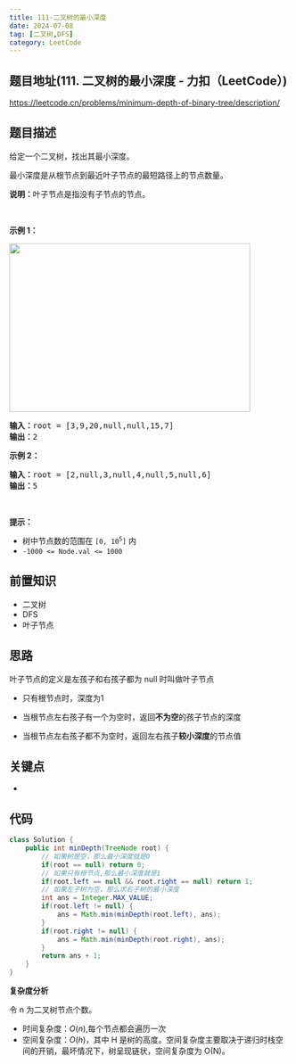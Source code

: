```yaml
---
title: 111-二叉树的最小深度
date: 2024-07-08
tag: [二叉树,DFS]
category: LeetCode
---
```


## 题目地址(111. 二叉树的最小深度 - 力扣（LeetCode）)

https://leetcode.cn/problems/minimum-depth-of-binary-tree/description/

## 题目描述

<p>给定一个二叉树，找出其最小深度。</p>

<p>最小深度是从根节点到最近叶子节点的最短路径上的节点数量。</p>

<p><strong>说明：</strong>叶子节点是指没有子节点的节点。</p>

<p>&nbsp;</p>

<p><strong>示例 1：</strong></p>
<img alt="" src="https://assets.leetcode.com/uploads/2020/10/12/ex_depth.jpg" style="width: 432px; height: 302px;">
<pre><strong>输入：</strong>root = [3,9,20,null,null,15,7]
<strong>输出：</strong>2
</pre>

<p><strong>示例 2：</strong></p>

<pre><strong>输入：</strong>root = [2,null,3,null,4,null,5,null,6]
<strong>输出：</strong>5
</pre>

<p>&nbsp;</p>

<p><strong>提示：</strong></p>

<ul>
	<li>树中节点数的范围在 <code>[0, 10<sup>5</sup>]</code> 内</li>
	<li><code>-1000 &lt;= Node.val &lt;= 1000</code></li>
</ul>


## 前置知识

- 二叉树
- DFS
- 叶子节点

## 思路

叶子节点的定义是左孩子和右孩子都为 null 时叫做叶子节点

- 只有根节点时，深度为1

- 当根节点左右孩子有一个为空时，返回**不为空**的孩子节点的深度

- 当根节点左右孩子都不为空时，返回左右孩子**较小深度**的节点值

## 关键点

-

## 代码

```java
class Solution {
    public int minDepth(TreeNode root) {
        // 如果树是空，那么最小深度就是0
        if(root == null) return 0;
        // 如果只有根节点,那么最小深度就是1
        if(root.left == null && root.right == null) return 1;
        // 如果左子树为空，那么求右子树的最小深度
        int ans = Integer.MAX_VALUE;
        if(root.left != null) {
            ans = Math.min(minDepth(root.left), ans);
        }
        if(root.right != null) {
            ans = Math.min(minDepth(root.right), ans);
        }
        return ans + 1;
    }
}

```


**复杂度分析**

令 n 为二叉树节点个数。

- 时间复杂度：$O(n)$,每个节点都会遍历一次
- 空间复杂度：$O(h)$，其中 H 是树的高度。空间复杂度主要取决于递归时栈空间的开销，最坏情况下，树呈现链状，空间复杂度为 O(N)。

